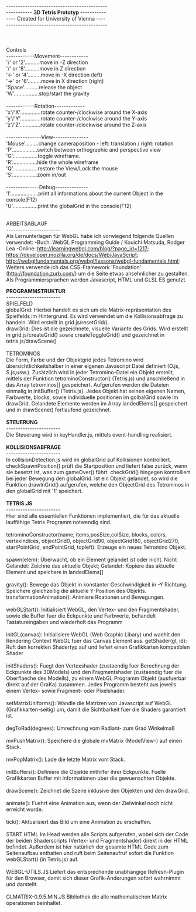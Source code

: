 -------------------------------------------<br>
----------- <b> 3D Tetris Prototyp </b>-----------<br>
---- Created for University of Vienna ----<br>
-------------------------------------------<br>
<br>
<br>
<br>
Controls<br>
------------Movement------------<br>
'\/' or '2'..........move in -Z direction<br>
'/\' or '8'..........move in Z direction<br>
'<-' or '4'.........move in -X direction (left)<br>
'->' or '6'.........move in X direction (right)<br>
'Space'..........release the object<br>
'W'.................stop/start the gravity<br><br>
------------Rotation-------------<br>
'x'/'X'..............rotate counter-/clockwise around the X-axis<br>
'y'/'Y'..............rotate counter-/clockwise around the Y-axis<br>
'z'/'Z'..............rotate counter-/clockwise around the Z-axis<br><br>
---------------View---------------<br>
'Mouse'.........change cameraposition - left: translation / right: rotation<br>
'P'.................switch between orthographic and perspective view<br>
'G'.................toggle wireframe.<br>
'R'.................hide the whole wireframe<br>
'Q'.................restore the View/Lock the mouse<br>
'S'.................zoom in/out<br><br>
--------------Debug--------------<br>
'I'...................print all informations about the current Object in the console(F12)<br>
'U'.................print the globalGrid in the console(F12)<br>
<br />


ARBEITSABLAUF<br>
-----------------------<br>
Als Lernunterlagen für WebGL habe ich vorwiegend folgende Quellen verwendet: -Buch: WebGL Programming Guide / Kouichi Matsuda, Rodger Lea -Online: http://learningwebgl.com/blog/?page_id=1217; https://developer.mozilla.org/de/docs/Web/JavaScript; http://webglfundamentals.org/webgl/lessons/webgl-fundamentals.html; Weiters verwende ich das CSS-Framework 'Foundation' (http://foundation.zurb.com/) um die Seite etwas ansehnlicher zu gestalten. Als Programmiersprachen werden Javascript, HTML und GLSL ES genutzt.
<br />

<b>PROGRAMMSTRUKTUR</b><br>
-----------------------<br>
SPIELFELD<br>
globalGrid: Hierbei handelt es sich um die Matrix-repräsentation des Spielfelds im Hintergrund. Es wird verwendet um die Kollisionsabfrage zu handeln. Wird erstellt in grid.js/resetGrid().<br>
drawGrid: Dies ist die gezeichnete, visuelle Variante des Grids. Wird erstellt in grid.js/createGrid() sowie createToggleGrid() und gezeichnet in tetris.js/drawScene()
<br/><br>
TETROMINOS<br>
Die Form, Farbe und der Objektgrid jedes Tetromino wird übersichtlichkeitshalber in einer eigenen Javascript Datei definiert (O.js, S.js,usw.). 
Zusätzlich wird in jeder Tetromino-Datei ein Objekt erstellt, mittels der Funktion tetrominoConstructor() (Tetris.js) und anschließend in das Array tetrominos[] gespeichert. Aufgerufen werden die Dateien einmalig in initBuffer() (Tetris.js). 
Jedes Objekt hat seinen eigenen Namen, Farbwerte, blocks, sowie individuelle positionen im golbalGrid sowie im drawGrid. Gelandete Elemente werden im Array landedElems[] gespeichert und in drawScene() fortlaufend gezeichnet.
<br><br>
<b>STEUERUNG</b><br>
-----------------------<br>
Die Steuerung wird in keyHandler.js, mittels event-handling realisiert.<br>
<br>
<b>KOLLISIONSABFRAGE</b><br>
-----------------------<br>
In collisionDetection.js wird im globalGrid auf Kollisionen kontrolliert. checkSpawnPosition() prüft die Startposition und liefert false zurück, wenn sie besetzt ist, was zum gameOver() führt. 
checkGrid() hingegen kontrolliert bei jeder Bewegung den globalGrid. Ist ein Objekt gelandet, so wird die Funktion drawInGrid() aufgerufen, welche den ObjectGrid des Tetrominos in den globalGrid mit '1' speichert.<br>
<br>
<b>TETRIS.JS</b><br>
-----------------------<br>
Hier sind alle essentiellen Funktionen implementiert, die für das aktuelle lauffähige Tetris Programm notwendig sind.
<br><br>
tetrominoConstructor(name, items,posSize,colSize, blocks, colors, vertexIndices, objectGrid0, objectGrid90, objectGrid180, objectGrid270, startPointGrid, endPointGrid, topleft): Erzeuge ein neues Tetromino Objekt.
<br><br>
spawn(elem): Überwacht, ob ein Element gelandet ist oder nicht. Nicht Gelandet: Zeichne das aktuelle Objekt; Gelandet: Kopiere das aktuelle Element und speichere in landedElems[]
<br><br>
gravity(): Bewege das Objekt in konstanter Geschwindigkeit in -Y Richtung. Speichere gleichzeitig die aktuelle Y-Position des Objekts.
transformationAnimation(): Animiere Roationen und Bewegungen.
<br><br>
webGLStart(): Initialisiert WebGL, den Vertex- und den Fragmentshader, sowie die Buffer fuer die Eckpunkte und Farbwerte, behandelt Tastatureingaben und wiederholt das Programm
<br><br>
initGL(canvas): Initialisiere WebGL (Web Graphic Libary) und waehlt den Rendering Context WebGL fuer das Canvas Element aus.
getShader(gl, id): Ruft den korrekten Shadertyp auf und liefert einen Grafikkarten kompatiblen Shader
<br><br>
initShaders(): Fuegt den Vertexshader (zustaendig fuer Berechnung der Eckpunkte des 3DModels) und den Fragmentshader (zustaendig fuer die Oberflaeche des Modells), zu einem WebGL Programm Objekt (ausfuerbar direkt auf der GraKa) zusammen. Jedes Programm besteht aus jeweils einem Vertex- sowie Fragment- oder Pixelshader.
<br><br>
setMatrixUniforms(): Wandle die Matrizen von Javascript auf WebGL (Grafikkarten-seitig) um, damit die Sichtbarkeit fuer die Shaders garantiert ist.
<br><br>
degToRad(degrees): Umrechnung vom Radiant- zum Grad Winkelmaß
<br><br>
mvPushMatrix(): Speichere die globale mvMatrix (ModelView-) auf einen Stack.
<br><br>
mvPopMatrix(): Lade die letzte Matrix vom Stack.
<br><br>
initBuffers(): Definiere die Objekte mithilfer ihrer Eckpunkte. Fuelle Grafikkarten Buffer mit informationen uber die gewuenschten Objekte.
<br><br>
drawScene(): Zeichnet die Szene inklusive den Objekten und den drawGrid.
<br><br>
animate(): Fuehrt eine Animation aus, wenn der Zielwinkel noch nicht erreicht wurde.
<br><br>
tick(): Aktualisiert das Bild um eine Animation zu erschaffen.
<br><br>
START.HTML
Im Head werden alle Scripts aufgerufen, wobei sich der Code der beiden Shaderscripts (Vertex- und Fragmentshader) direkt in der HTML befindet. Außerdem ist hier natürlich der gesamte HTML Code zum Seitenaufbau enthalten und ruft beim Seitenaufruf sofort die Funktion webGLStart() (in Tetris.js) auf.
<br><br>
WEBGL-UTILS.JS
Liefert das entsprechende unabhängige Refresh-Plugin für den Browser, damit sich dieser Grafik-Änderungen sofort wahrnimmt und darstellt.
<br><br>
GLMATRIX-0.9.5.MIN.JS
Bibliothek die alle mathematischen Matrix operationen beinhaltet.
